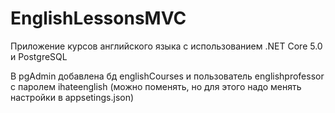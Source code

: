 # EnglishLessonsMVC
Приложение курсов английского языка с использованием .NET Core 5.0 и PostgreSQL

В pgAdmin добавлена бд englishCourses и пользователь englishprofessor с паролем ihateenglish (можно поменять, но для этого надо менять настройки в appsetings.json)

